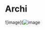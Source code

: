 # Archi
![image](![image](https://user-images.githubusercontent.com/82377798/166070663-85c5b770-6b8a-4354-991f-0130b1e34422.png)
